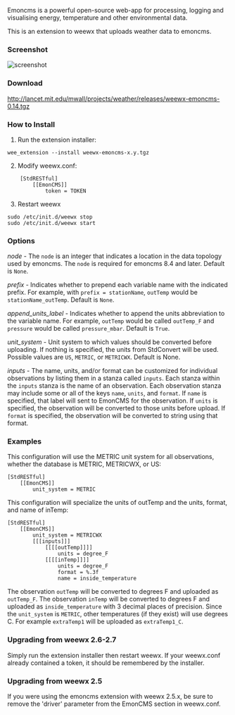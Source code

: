 Emoncms is a powerful open-source web-app for processing, logging and visualising energy, temperature and other environmental data.

This is an extension to weewx that uploads weather data to emoncms.

### Screenshot
![screenshot](http://lancet.mit.edu/mwall/projects/weather/weewx-on-emoncms.png)

### Download

http://lancet.mit.edu/mwall/projects/weather/releases/weewx-emoncms-0.14.tgz

### How to Install

1.  Run the extension installer:

```
wee_extension --install weewx-emoncms-x.y.tgz
```

2.  Modify weewx.conf:

```
    [StdRESTful]
        [[EmonCMS]]
            token = TOKEN
```

3.  Restart weewx

```
sudo /etc/init.d/weewx stop
sudo /etc/init.d/weewx start
```

### Options

_node_ - The `node` is an integer that indicates a location in the data topology used by emoncms.  The `node` is required for emoncms 8.4 and later.  Default is `None`.

_prefix_ - Indicates whether to prepend each variable name with the indicated prefix.  For example, with `prefix = stationName`, `outTemp` would be `stationName_outTemp`.  Default is `None`.

_append_units_label_ - Indicates whether to append the units abbreviation to the variable name.  For example, `outTemp` would be called `outTemp_F` and `pressure` would be called `pressure_mbar`.  Default is `True`.

_unit_system_ - Unit system to which values should be converted before uploading.  If nothing is specified, the units from StdConvert will be used.  Possible values are `US`, `METRIC`, or `METRICWX`.  Default is None.

_inputs_ - The name, units, and/or format can be customized for individual observations by listing them in a stanza called `inputs`.  Each stanza within the `inputs` stanza is the name of an observation.  Each observation stanza may include some or all of the keys `name`, `units`, and `format`.  If `name` is specified, that label will sent to EmonCMS for the observation.  If `units` is specified, the observation will be converted to those units before upload.  If `format` is specified, the observation will be converted to string using that format.

### Examples

This configuration will use the METRIC unit system for all observations, whether the database is METRIC, METRICWX, or US:

```
[StdRESTful]
    [[EmonCMS]]
        unit_system = METRIC
```

This configuration will specialize the units of outTemp and the units, format, and name of inTemp:

```
[StdRESTful]
    [[EmonCMS]]
        unit_system = METRICWX
        [[[inputs]]]
            [[[[outTemp]]]]
                units = degree_F
            [[[[inTemp]]]]
                units = degree_F
                format = %.3f
                name = inside_temperature
```

The observation `outTemp` will be converted to degrees F and uploaded as `outTemp_F`.  The observation `inTemp` will be converted to degrees F and uploaded as `inside_temperature` with 3 decimal places of precision.  Since the `unit_system` is `METRIC`, other temperatures (if they exist) will use degrees C.  For example `extraTemp1` will be uploaded as `extraTemp1_C`.

### Upgrading from weewx 2.6-2.7

Simply run the extension installer then restart weewx.  If your weewx.conf already contained a token, it should be remembered by the installer.

### Upgrading from weewx 2.5

If you were using the emoncms extension with weewx 2.5.x, be sure to remove the 'driver' parameter from the EmonCMS section in weewx.conf.